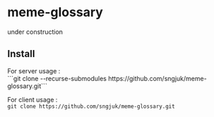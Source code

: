 # meme-glossary
under construction
<h2> Install </h2>
For server usage : <br>
```git clone --recurse-submodules https://github.com/sngjuk/meme-glossary.git```

For client usage : <br>
```git clone https://github.com/sngjuk/meme-glossary.git```
